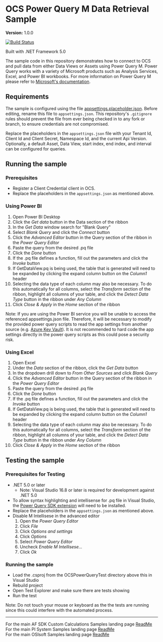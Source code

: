 # OCS Power Query M Data Retrieval Sample

**Version:** 1.0.0

[![Build Status](https://dev.azure.com/osieng/engineering/_apis/build/status/product-readiness/PI-System/osisoft.sample-ocs-data_retrieval-power_query_m?branchName=main)](https://dev.azure.com/osieng/engineering/_build/latest?definitionId=3927&branchName=main)

Built with .NET Framework 5.0


The sample code in this repository demonstrates how to connect to OCS and pull data from either Data Views or Assets using Power Query M. Power Query works with a variety of Microsoft products such as Analysis Services, Excel, and Power BI workbooks. For more information on Power Query M please refer to [Microsoft's documentation](https://docs.microsoft.com/en-us/powerquery-m/).

## Requirements

The sample is configured using the file [appsettings.placeholder.json](ClientCredentialFlow/appsettings.placeholder.json). Before editing, rename this file to `appsettings.json`. This repository's `.gitignore` rules should prevent the file from ever being checked in to any fork or branch, to ensure credentials are not compromised.

Replace the placeholders in the `appsettings.json` file with your Tenant Id, Client Id and Client Secret, Namespace Id, and the current Api Version. Optionally, a default Asset, Data View, start index, end index, and interval can be configured for queries.

## Running the sample

### Prerequisites

- Register a Client Credential client in OCS.
- Replace the placeholders in the `appsettings.json` as mentioned above.

### Using Power BI

1. Open Power BI Desktop
1. Click the *Get data* button in the Data section of the ribbon
1. In the *Get Data* window search for "Blank Query"
1. Select *Blank Query* and click the *Connect* button
1. Click the *Advanced Editor* button in the Query section of the ribbon in the *Power Query Editor*
1. Paste the query from the desired .pq file
1. Click the *Done* button
1. If the .pq file defines a function, fill out the parameters and click the *Invoke* button
1. If GetDataView.pq is being used, the table that is generated will need to be expanded by clicking the expand column button on the *Column1* header
1. Selecting the data type of each column may also be necessary. To do this automatically for all columns, select the *Transform* section of the ribbon, highlight all columns of your table, and click the *Detect Data Type* button in the ribbon under *Any Column*
1. Click *Close & Apply* in the *Home* section of the ribbon

Note: If you are using the Power BI service you will be unable to access the referenced appsettings.json file. Therefore, it will be necessary to modify the provided power query scripts to read the app settings from another source (e.g. [Azure Key Vault](https://docs.microsoft.com/en-us/azure/key-vault/)). It is not recommended to hard code the app settings directly in the power query scripts as this could pose a security risk.

### Using Excel

1. Open Excel
1. Under the *Data* section of the ribbon, click the *Get Data* button
1. In the dropdown drill down to *From Other Sources* and click *Blank Query*
1. Click the *Advanced Editor* button in the Query section of the ribbon in the *Power Query Editor*
1. Paste the query from the desired .pq file
1. Click the *Done* button
1. If the .pq file defines a function, fill out the parameters and click the *Invoke* button
1. If GetDataView.pq is being used, the table that is generated will need to be expanded by clicking the expand column button on the *Column1* header
1. Selecting the data type of each column may also be necessary. To do this automatically for all columns, select the *Transform* section of the ribbon, highlight all columns of your table, and click the *Detect Data Type* button in the ribbon under *Any Column*
1. Click *Close & Apply* in the *Home* section of the ribbon

## Testing the sample

### Prerequisites for Testing

- .NET 5.0 or later
  - Note: Visual Studio 16.8 or later is required for development against .NET 5.0
- To allow syntax highlighting and intellisense for .pq file in Visual Studio, the [Power Query SDK extension](https://marketplace.visualstudio.com/items?itemName=Dakahn.PowerQuerySDK) will need to be installed.
- Replace the placeholders in the `appsettings.json` as mentioned above.
- Disable M Intellisese in the advanced editor
  1. Open the *Power Query Editor*
  1. Click *File*
  1. Click *Options and settings*
  1. Click *Options*
  1. Select *Power Query Editor*
  1. Uncheck *Enable M Intellisese...*
  1. Click *Ok*

### Running the sample

- Load the .csproj from the OCSPowerQueryTest directory above this in Visual Studio
- Rebuild project
- Open Test Explorer and make sure there are tests showing
- Run the test

Note: Do not touch your mouse or keyboard as the the tests are running since this could interfere with the automated process.

---

For the main AF SDK Custom Calculations Samples landing page [ReadMe](https://github.com/osisoft/OSI-Samples-PI-System/tree/main/docs/AF-SDK-Custom-Calculations-Docs)  
For the main PI System Samples landing page [ReadMe](https://github.com/osisoft/OSI-Samples-PI-System)  
For the main OSIsoft Samples landing page [ReadMe](https://github.com/osisoft/OSI-Samples)
